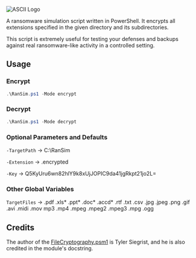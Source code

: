 ![ASCII Logo](https://user-images.githubusercontent.com/24688343/176761856-2e1a02cf-0a72-4b5b-8f8f-5025ca9d8954.png)

A ransomware simulation script written in PowerShell. It encrypts all extensions specified in the given directory and its subdirectories.

This script is extremely useful for testing your defenses and backups against real ransomware-like activity in a controlled setting.

## Usage

### Encrypt

```PowerShell
.\RanSim.ps1 -Mode encrypt
```

### Decrypt

```PowerShell
.\RanSim.ps1 -Mode decrypt
```

### Optional Parameters and Defaults

`-TargetPath` -> C:\RanSim

`-Extension` -> .encrypted

`-Key` -> Q5KyUru6wn82hlY9k8xUjJOPIC9da41jgRkpt21jo2L=

### Other Global Variables

`TargetFiles` -> .pdf .xls* .ppt* .doc* .accd* .rtf .txt .csv .jpg .jpeg .png .gif .avi .midi .mov mp3 .mp4 .mpeg .mpeg2 .mpeg3 .mpg .ogg

## Credits

The author of the [FileCryptography.psm1](FileCryptography.psm1) is Tyler Siegrist, and he is also credited in the module's docstring.

